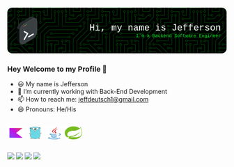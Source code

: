 ![Header](./asset/github-header-image-backend-new.png)



### Hey Welcome to my Profile 👋
- :smiley: My name is Jefferson
- 🔭 I’m currently working with Back-End Development
- 📫 How to reach me: jeffdeutsch1@gmail.com
- 😄 Pronouns: He/His


<div style="display: inline_block"><br>
  <img align="center" alt="Jeff-Kotlin" height="30" width="40" src="https://raw.githubusercontent.com/devicons/devicon/master/icons/kotlin/kotlin-original.svg">
  <img align="center" alt="Jeff-Golang" height="30" width="40" src="https://raw.githubusercontent.com/devicons/devicon/master/icons/go/go-original.svg">
  <img align="center" alt="Jeff-Java" height="30" width="40" src="https://raw.githubusercontent.com/devicons/devicon/master/icons/java/java-original.svg">
  <img align="center" alt="Jeff-Spring" height="30" width="40" src="https://raw.githubusercontent.com/devicons/devicon/master/icons/spring/spring-original.svg">
</div>
  
  ##
 
<div> 
  <a href="https://www.youtube.com/channel/UC_-uuuZbY0AAt9CViNzvc-Q" target="_blank"><img src="https://img.shields.io/badge/YouTube-FF0000?style=for-the-badge&logo=youtube&logoColor=white" target="_blank"></a>
  <a href="https://instagram.com/jef_sky10" target="_blank"><img src="https://img.shields.io/badge/-Instagram-%23E4405F?style=for-the-badge&logo=instagram&logoColor=white" target="_blank"></a>
  <a href = "mailto:jeffdeutsch1@gmail.com"><img src="https://img.shields.io/badge/-Gmail-%23333?style=for-the-badge&logo=gmail&logoColor=white" target="_blank"></a>
  <a href="https://www.linkedin.com/in/jefferson-santos-581890b9" target="_blank"><img src="https://img.shields.io/badge/-LinkedIn-%230077B5?style=for-the-badge&logo=linkedin&logoColor=white" target="_blank"></a> 
  
</div>
